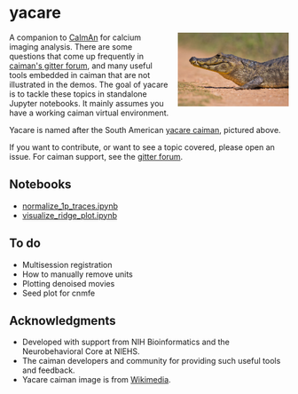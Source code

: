 # yacare
<img width = "200" src="./data/yacare_caiman.jpg" align="right" style="padding-left:15px">

A companion to [CaImAn](https://github.com/flatironinstitute/CaImAn) for calcium imaging analysis. There are some questions that come up frequently in [caiman's gitter forum](https://gitter.im/agiovann/Constrained_NMF), and many useful tools embedded in caiman that are not illustrated in the demos. The goal of yacare is to tackle these topics in standalone Jupyter notebooks. It mainly assumes you have a working caiman virtual environment.

Yacare is named after the South American [yacare caiman](https://en.wikipedia.org/wiki/Yacare_caiman), pictured above.

If you want to contribute, or want to see a topic covered, please open an issue. For caiman support, see the [gitter forum](https://gitter.im/agiovann/Constrained_NMF).

## Notebooks
- [normalize_1p_traces.ipynb](normalize_1p_traces.ipynb)    
- [visualize_ridge_plot.ipynb](visualize_ridge_plot.ipynb)

## To do
- Multisession registration
- How to manually remove units
- Plotting denoised movies
- Seed plot for cnmfe

## Acknowledgments
- Developed with support from NIH Bioinformatics and the Neurobehavioral Core at NIEHS.
- The caiman developers and community for providing such useful tools and feedback.
- Yacare caiman image is from [Wikimedia](https://commons.wikimedia.org/wiki/File:Brillenkaiman_Caiman_yacare.jpg).
